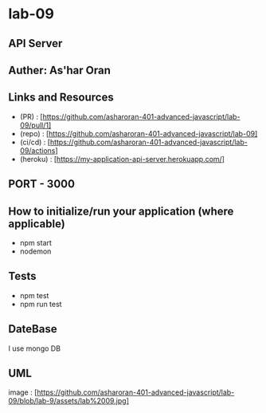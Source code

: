 # lab-09
##  API Server
## Auther: As'har Oran
## Links and Resources
- (PR) : [https://github.com/asharoran-401-advanced-javascript/lab-09/pull/1]
- (repo) : [https://github.com/asharoran-401-advanced-javascript/lab-09]
- (ci/cd) : [https://github.com/asharoran-401-advanced-javascript/lab-09/actions]
- (heroku) : [https://my-application-api-server.herokuapp.com/]
## PORT - 3000
## How to initialize/run your application (where applicable)
- npm start
- nodemon
## Tests
- npm test
- npm run test
## DateBase
I use mongo DB
## UML
image : [https://github.com/asharoran-401-advanced-javascript/lab-09/blob/lab-9/assets/lab%2009.jpg]